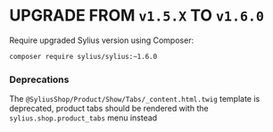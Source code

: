 # UPGRADE FROM `v1.5.X` TO `v1.6.0`

Require upgraded Sylius version using Composer:

```bash
composer require sylius/sylius:~1.6.0
```

### Deprecations

The `@SyliusShop/Product/Show/Tabs/_content.html.twig` template is deprecated, product tabs should be rendered with the `sylius.shop.product_tabs` menu instead
